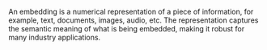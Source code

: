 An embedding is a numerical representation of a piece of information, for example, text, documents, images, audio, etc. The representation captures the semantic meaning of what is being embedded, making it robust for many industry applications.